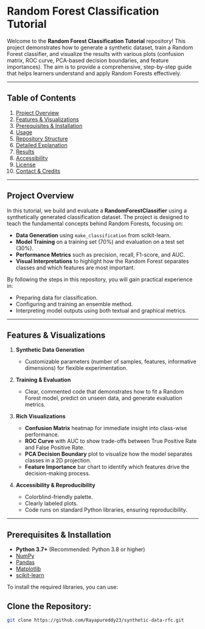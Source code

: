 # Random Forest Classification Tutorial

Welcome to the **Random Forest Classification Tutorial** repository! This project demonstrates how to generate a synthetic dataset, train a Random Forest classifier, and visualize the results with various plots (confusion matrix, ROC curve, PCA-based decision boundaries, and feature importances). The aim is to provide a comprehensive, step-by-step guide that helps learners understand and apply Random Forests effectively.

---

## Table of Contents
1. [Project Overview](#project-overview)  
2. [Features & Visualizations](#features--visualizations)  
3. [Prerequisites & Installation](#prerequisites--installation)  
4. [Usage](#usage)  
5. [Repository Structure](#repository-structure)  
6. [Detailed Explanation](#detailed-explanation)  
7. [Results](#results)  
8. [Accessibility](#accessibility)  
9. [License](#license)  
10. [Contact & Credits](#contact--credits)

---

## Project Overview

In this tutorial, we build and evaluate a **RandomForestClassifier** using a synthetically generated classification dataset. The project is designed to teach the fundamental concepts behind Random Forests, focusing on:

- **Data Generation** using `make_classification` from scikit-learn.  
- **Model Training** on a training set (70%) and evaluation on a test set (30%).  
- **Performance Metrics** such as precision, recall, F1-score, and AUC.  
- **Visual Interpretations** to highlight how the Random Forest separates classes and which features are most important.

By following the steps in this repository, you will gain practical experience in:
- Preparing data for classification.  
- Configuring and training an ensemble method.  
- Interpreting model outputs using both textual and graphical metrics.

---

## Features & Visualizations

1. **Synthetic Data Generation**  
   - Customizable parameters (number of samples, features, informative dimensions) for flexible experimentation.

2. **Training & Evaluation**  
   - Clear, commented code that demonstrates how to fit a Random Forest model, predict on unseen data, and generate evaluation metrics.

3. **Rich Visualizations**  
   - **Confusion Matrix** heatmap for immediate insight into class-wise performance.  
   - **ROC Curve** with AUC to show trade-offs between True Positive Rate and False Positive Rate.  
   - **PCA Decision Boundary** plot to visualize how the model separates classes in a 2D projection.  
   - **Feature Importance** bar chart to identify which features drive the decision-making process.

4. **Accessibility & Reproducibility**  
   - Colorblind-friendly palette.  
   - Clearly labeled plots.  
   - Code runs on standard Python libraries, ensuring reproducibility.

---

## Prerequisites & Installation

- **Python 3.7+** (Recommended: Python 3.8 or higher)
- [NumPy](https://numpy.org/)  
- [Pandas](https://pandas.pydata.org/)  
- [Matplotlib](https://matplotlib.org/)  
- [scikit-learn](https://scikit-learn.org/stable/)  

To install the required libraries, you can use:

## **Clone the Repository:**
 ```bash
 git clone https://github.com/Rayapureddy23/synthetic-data-rfc.git